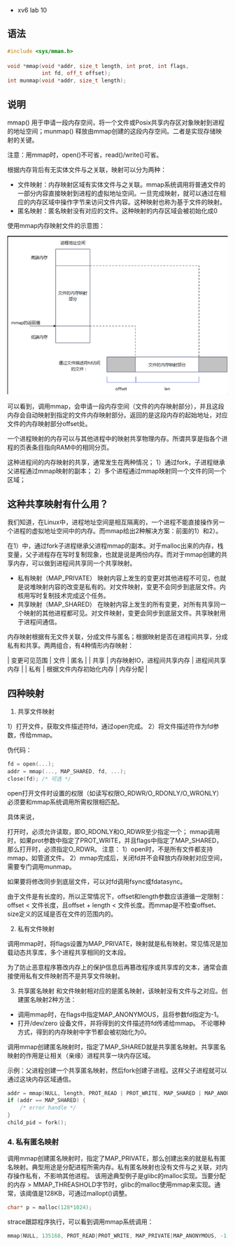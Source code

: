  - xv6 lab 10
## 语法
```cpp
#include <sys/mman.h>

void *mmap(void *addr, size_t length, int prot, int flags,
           int fd, off_t offset);
int munmap(void *addr, size_t length);
```

## 说明

mmap() 用于申请一段内存空间，将一个文件或Posix共享内存区对象映射到进程的地址空间；munmap() 释放由mmap创建的这段内存空间。二者是实现存储映射的关键。

注意：用mmap时，open()不可省，read()/write()可省。

根据内存背后有无实体文件与之关联，映射可以分为两种：
+ 文件映射：内存映射区域有实体文件与之关联。mmap系统调用将普通文件的一部分内容直接映射到进程的虚拟地址空间。一旦完成映射，就可以通过在相应的内存区域中操作字节来访问文件内容。这种映射也称为基于文件的映射。
+ 匿名映射：匿名映射没有对应的文件。这种映射的内存区域会被初始化成0

使用mmap内存映射文件的示意图：

![](./图片/mmap.png)

可以看到，调用mmap，会申请一段内存空间（文件的内存映射部分），并且这段内存会自动映射到指定的文件内存映射部分。返回的是这段内存的起始地址，对应文件的内存映射部分offset处。

一个进程映射的内存可以与其他进程中的映射共享物理内存。所谓共享是指各个进程的页表条目指向RAM中的相同分页。

这种进程间的内存映射的共享，通常发生在两种情况；
1）通过fork，子进程继承父进程通过mmap映射的副本；
2）多个进程通过mmap映射同一个文件的同一个区域；

## 这种共享映射有什么用？

我们知道，在Linux中，进程地址空间是相互隔离的，一个进程不能直接操作另一个进程的虚拟地址空间中的内存。而mmap给出2种解决方案：前面的1）和2）。

在1）中，通过fork子进程继承父进程mmap的副本。对于malloc出来的内存，栈变量，父子进程存在写时复制现象，也就是说是两份内存。而对于mmap创建的共享内存，可以做到进程间共享同一个共享映射。

+ 私有映射（MAP_PRIVATE） 映射内容上发生的变更对其他进程不可见，也就是说堆映射内容的改变是私有的。对文件映射，变更不会同步到底层文件。内核用写时复制技术完成这个任务。
+ 共享映射（MAP_SHARED） 在映射内容上发生的所有变更，对所有共享同一个映射的其他进程都可见。对文件映射，变更会同步到底层文件。共享映射用于进程间通信。

内存映射根据有无文件关联，分成文件与匿名；根据映射是否在进程间共享，分成私有和共享。两两组合，有4种情形内存映射：


| 变更可见范围 |	文件 |	匿名 |
| 共享	| 内存映射IO，进程间共享内存 |	进程间共享内存 |
| 私有	| 根据文件内存初始化内存 |	内存分配 |


## 四种映射

1. 共享文件映射

1）打开文件，获取文件描述符fd，通过open完成。
2）将文件描述符作为fd参数，传给mmap。

伪代码：
```cpp
fd = open(...);
addr = mmap(..., MAP_SHARED, fd, ...);
close(fd); /* 可选 */
```
open打开文件时设置的权限（如读写权限O_RDWR/O_RDONLY/O_WRONLY）必须要和mmap系统调用所需权限相匹配。

具体来说，

打开时，必须允许读取，即O_RDONLY和O_RDWR至少指定一个；
mmap调用时，如果prot参数中指定了PROT_WRITE，并且flags中指定了MAP_SHARED，那么打开时，必须指定O_RDWR。
注意：
1）open时，不是所有文件都支持mmap，如管道文件。
2）mmap完成后，关闭fd并不会释放内存映射对应空间，需要专门调用munmap。

如果要将修改同步到底层文件，可以对fd调用fsync或fdatasync。

由于文件是有长度的，所以正常情况下，offset和length参数应该遵循一定限制：offset < 文件长度，且offset + length < 文件长度。而mmap是不检查offset、size定义的区域是否在文件的范围内的。

2. 私有文件映射

调用mmap时，将flags设置为MAP_PRIVATE，映射就是私有映射。常见情况是加载动态共享库，多个进程共享相同的文本段。

为了防止恶意程序篡改内存上的保护信息后再篡改程序或共享库的文本，通常会直接使用私有文件映射而不是共享文件映射。

3. 共享匿名映射
和文件映射相对应的是匿名映射，该映射没有文件与之对应。创建匿名映射2种方法：

+ 调用mmap时，在flags中指定MAP_ANONYMOUS，且将参数fd指定为-1。
+ 打开/dev/zero 设备文件，并将得到的文件描述符fd传递给mmap。
不论哪种方式，得到的内存映射中字节都会被初始化为0。

调用mmap创建匿名映射时，指定了MAP_SHARED就是共享匿名映射。共享匿名映射的作用是让相关（亲缘）进程共享一块内存区域。

示例：父进程创建一个共享匿名映射，然后fork创建子进程。这样父子进程就可以通过这块内存区域通信。

```cpp
addr = mmap(NULL, length, PROT_READ | PROT_WRITE, MAP_SHARED | MAP_ANOUNYMOUS, -1, 0);
if (addr == MAP_SHARED) {
    /* error handle */
}
child_pid = fork();

```
### 4. 私有匿名映射

调用mmap创建匿名映射时，指定了MAP_PRIVATE，那么创建出来的就是私有匿名映射。典型用途是分配进程所需内存。私有匿名映射也没有文件与之关联，对内存操作私有，不影响其他进程。
该用途典型例子是glibc的malloc实现。当要分配的内存 > MMAP_THREASHOLD字节时，glibc的malloc使用mmap来实现。通常，该阈值是128KB，可通过mallopt()调整。

```cpp
char* p = malloc(128*1024);
```
strace跟踪程序执行，可以看到调用mmap系统调用：
```cpp
mmap(NULL, 135168, PROT_READ|PROT_WRITE, MAP_PRIVATE|MAP_ANONYMOUS, -1, 0) = 0x7f2a29f0c000

```

